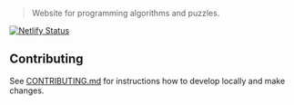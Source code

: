> Website for programming algorithms and puzzles.

[![Netlify Status](https://api.netlify.com/api/v1/badges/6eba2a50-8180-4da7-8630-00fe295a6d3e/deploy-status)](https://app.netlify.com/sites/algwiki/deploys)

## Contributing

See [CONTRIBUTING.md](./CONTRIBUTING.md) for instructions how to develop locally and make changes.
